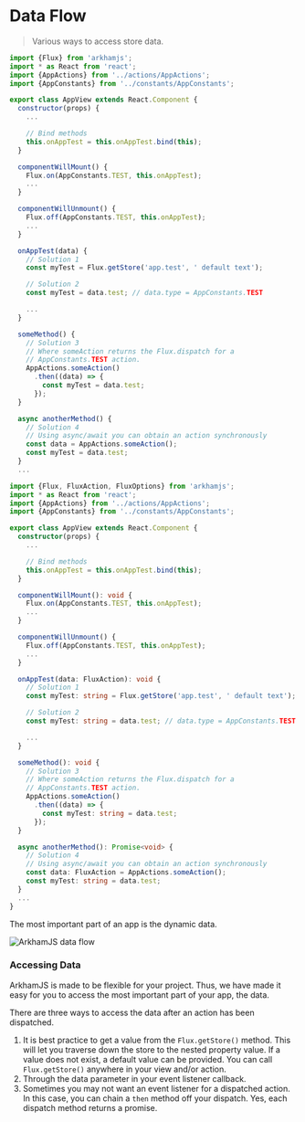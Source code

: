 # Data Flow

> Various ways to access store data.

```javascript
import {Flux} from 'arkhamjs';
import * as React from 'react';
import {AppActions} from '../actions/AppActions';
import {AppConstants} from '../constants/AppConstants';

export class AppView extends React.Component {
  constructor(props) {
    ...

    // Bind methods
    this.onAppTest = this.onAppTest.bind(this);
  }

  componentWillMount() {
    Flux.on(AppConstants.TEST, this.onAppTest);
    ...
  }

  componentWillUnmount() {
    Flux.off(AppConstants.TEST, this.onAppTest);
    ...
  }

  onAppTest(data) {
    // Solution 1
    const myTest = Flux.getStore('app.test', ' default text');

    // Solution 2
    const myTest = data.test; // data.type = AppConstants.TEST

    ...
  }

  someMethod() {
    // Solution 3
    // Where someAction returns the Flux.dispatch for a
    // AppConstants.TEST action.
    AppActions.someAction()
      .then((data) => {
        const myTest = data.test;
      });
  }

  async anotherMethod() {
    // Solution 4
    // Using async/await you can obtain an action synchronously
    const data = AppActions.someAction();
    const myTest = data.test;
  }
  ...
```

```typescript
import {Flux, FluxAction, FluxOptions} from 'arkhamjs';
import * as React from 'react';
import {AppActions} from '../actions/AppActions';
import {AppConstants} from '../constants/AppConstants';

export class AppView extends React.Component {
  constructor(props) {
    ...

    // Bind methods
    this.onAppTest = this.onAppTest.bind(this);
  }

  componentWillMount(): void {
    Flux.on(AppConstants.TEST, this.onAppTest);
    ...
  }

  componentWillUnmount() {
    Flux.off(AppConstants.TEST, this.onAppTest);
    ...
  }

  onAppTest(data: FluxAction): void {
    // Solution 1
    const myTest: string = Flux.getStore('app.test', ' default text');

    // Solution 2
    const myTest: string = data.test; // data.type = AppConstants.TEST

    ...
  }

  someMethod(): void {
    // Solution 3
    // Where someAction returns the Flux.dispatch for a
    // AppConstants.TEST action.
    AppActions.someAction()
      .then((data) => {
        const myTest: string = data.test;
      });
  }

  async anotherMethod(): Promise<void> {
    // Solution 4
    // Using async/await you can obtain an action synchronously
    const data: FluxAction = AppActions.someAction();
    const myTest: string = data.test;
  }
  ...
}
```

The most important part of an app is the dynamic data.

![ArkhamJS data flow](./images/data-flow-arkhamjs.png "ArkhamJS data flow")

### Accessing Data

ArkhamJS is made to be flexible for your project. Thus, we have made it easy for you to access the most important part of your app, the data.

There are three ways to access the data after an action has been dispatched.

  1. It is best practice to get a value from the `Flux.getStore()` method. This will let you traverse down the store to the nested property value. If a value does not exist, a default value can be provided. You can call `Flux.getStore()` anywhere in your view and/or action.
  2. Through the data parameter in your event listener callback.
  3. Sometimes you may not want an event listener for a dispatched action. In this case, you can chain a `then` method off your dispatch. Yes, each dispatch method returns a promise.
